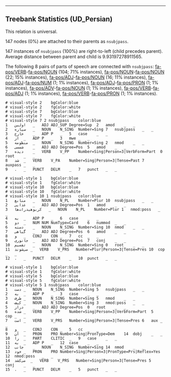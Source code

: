 

--------------------------------------------------------------------------------

## Treebank Statistics (UD_Persian)

This relation is universal.

147 nodes (0%) are attached to their parents as `nsubjpass`.

147 instances of `nsubjpass` (100%) are right-to-left (child precedes parent).
Average distance between parent and child is 9.93197278911565.

The following 8 pairs of parts of speech are connected with `nsubjpass`: [fa-pos/VERB]()-[fa-pos/NOUN]() (104; 71% instances), [fa-pos/NOUN]()-[fa-pos/NOUN]() (22; 15% instances), [fa-pos/ADJ]()-[fa-pos/NOUN]() (16; 11% instances), [fa-pos/ADJ]()-[fa-pos/NUM]() (1; 1% instances), [fa-pos/ADJ]()-[fa-pos/PRON]() (1; 1% instances), [fa-pos/ADV]()-[fa-pos/NOUN]() (1; 1% instances), [fa-pos/VERB]()-[fa-pos/ADJ]() (1; 1% instances), [fa-pos/VERB]()-[fa-pos/PRON]() (1; 1% instances).


~~~ conllu
# visual-style 2	bgColor:blue
# visual-style 2	fgColor:white
# visual-style 7	bgColor:blue
# visual-style 7	fgColor:white
# visual-style 7 2 nsubjpass	color:blue
1	اولین	_	ADJ	ADJ_SUP	Degree=Sup	2	amod	_	_
2	سیاره	_	NOUN	N_SING	Number=Sing	7	nsubjpass	_	_
3	خارج	_	ADP	P	_	5	case	_	_
4	از	_	ADP	P	_	3	mwe	_	_
5	منظومه	_	NOUN	N_SING	Number=Sing	2	nmod	_	_
6	شمسی	_	ADJ	ADJ	Degree=Pos	5	amod	_	_
7	دیده	_	VERB	V_PP	Number=Sing|Person=3|VerbForm=Part	0	root	_	_
8	شد	_	VERB	V_PA	Number=Sing|Person=3|Tense=Past	7	auxpass	_	_
9	.	_	PUNCT	DELM	_	7	punct	_	_

~~~


~~~ conllu
# visual-style 1	bgColor:blue
# visual-style 1	fgColor:white
# visual-style 10	bgColor:blue
# visual-style 10	fgColor:white
# visual-style 10 1 nsubjpass	color:blue
1	منابع	_	NOUN	N_PL	Number=Plur	10	nsubjpass	_	_
2	غذایی	_	ADJ	ADJ	Degree=Pos	1	amod	_	_
3	کربوهیدرات‌ها	_	NOUN	N_PL	Number=Plur	1	nmod:poss	_	_
4	به	_	ADP	P	_	6	case	_	_
5	دو	_	NUM	NUM	NumType=Card	6	nummod	_	_
6	دسته	_	NOUN	N_SING	Number=Sing	10	nmod	_	_
7	گیاهی	_	ADJ	ADJ	Degree=Pos	6	amod	_	_
8	و	_	CONJ	CON	_	7	cc	_	_
9	جانوری	_	ADJ	ADJ	Degree=Pos	7	conj	_	_
10	تقسیم	_	NOUN	N_SING	Number=Sing	0	root	_	_
11	می‌شوند	_	VERB	V_PRS	Number=Plur|Person=3|Tense=Pres	10	cop	_	_
12	.	_	PUNCT	DELM	_	10	punct	_	_

~~~


~~~ conllu
# visual-style 1	bgColor:blue
# visual-style 1	fgColor:white
# visual-style 5	bgColor:blue
# visual-style 5	fgColor:white
# visual-style 5 1 nsubjpass	color:blue
1	دست	_	NOUN	N_SING	Number=Sing	5	nsubjpass	_	_
2	به	_	ADP	P	_	3	case	_	_
3	طرف	_	NOUN	N_SING	Number=Sing	5	nmod	_	_
4	کیف	_	NOUN	N_SING	Number=Sing	3	nmod:poss	_	_
5	دراز	_	ADJ	ADJ	Degree=Pos	0	root	_	_
6	شده	_	VERB	V_PP	Number=Sing|Person=3|VerbForm=Part	5	cop	_	_
7	است	_	VERB	V_PRS	Number=Sing|Person=3|Tense=Pres	6	aux	_	_
8	و	_	CONJ	CON	_	5	cc	_	_
9	آن	_	PRON	PRO	Number=Sing|PronType=Dem	14	dobj	_	_
10	را	_	PART	CLITIC	_	9	case	_	_
11	به	_	ADP	P	_	12	case	_	_
12	جانب	_	NOUN	N_SING	Number=Sing	14	nmod	_	_
13	خود	_	PRON	PRO	Number=Sing|Person=3|PronType=Prs|Reflex=Yes	12	nmod:poss	_	_
14	می‌کشد	_	VERB	V_PRS	Number=Sing|Person=3|Tense=Pres	5	conj	_	_
15	.	_	PUNCT	DELM	_	5	punct	_	_

~~~


